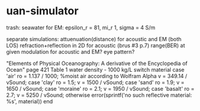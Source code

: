 # uan-simulator

trash:
seawater for EM: epsilon_r = 81, mi_r 1, sigma = 4 S/m

separate simulations:
  attuenuation(distance) for acoustic and EM (both LOS)
  refraction+reflection in 2D for acoustic (brus #3 p.7)
  range(BER) at given modulation for acoustic and EM? eye pattern?

 "Elements of Physical Oceanography: A derivative of the Encyclopedia of Ocean"
 page 421 Table 1
 water density - 1000 kg/L
switch material
  case 'air'
    ro = 1.137 / 1000; %moist air according to Wolfram Alpha
    v = 349.14 / vSound;
  case 'clay'
    ro = 1.5;
    v = 1500 / vSound;
  case 'sand'
    ro = 1.9;
    v = 1650 / vSound;
  case 'moraine'
    ro = 2.1;
    v = 1950 / vSound;
  case 'basalt'
    ro = 2.7;
    v = 5250 / vSound;
  otherwise
    error(sprintf('no such reflective material: %s', material))
end